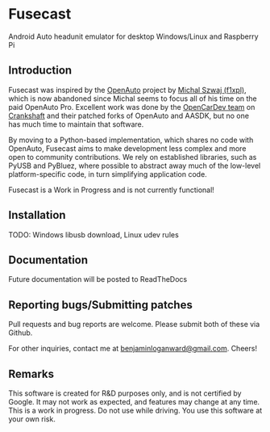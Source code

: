 # Fusecast
Android Auto headunit emulator for desktop Windows/Linux and Raspberry Pi

## Introduction

Fusecast was inspired by the [OpenAuto](https://github.com/f1xpl/openauto/) project by [Michal Szwaj (f1xpl)](https://github.com/f1xpl/), which is now abandoned since Michal seems to focus all of his time on the paid OpenAuto Pro. Excellent work was done by the [OpenCarDev team](https://github.com/opencardev) on [Crankshaft](https://github.com/opencardev/crankshaft) and their patched forks of OpenAuto and AASDK, but no one has much time to maintain that software. 

By moving to a Python-based implementation, which shares no code with OpenAuto, Fusecast aims to make development less complex and more open to community contributions. We rely on established libraries, such as PyUSB and PyBluez, where possible to abstract away much of the low-level platform-specific code, in turn simplifying application code.

Fusecast is a Work in Progress and is not currently functional!

## Installation

TODO: Windows libusb download, Linux udev rules

## Documentation

Future documentation will be posted to ReadTheDocs

## Reporting bugs/Submitting patches

Pull requests and bug reports are welcome. Please submit both of these via Github. 

For other inquiries, contact me at benjaminloganward@gmail.com. Cheers!

## Remarks

This software is created for R&D purposes only, and is not certified by Google. It may not work as expected, and features may change at any time. This is a work in progress. Do not use while driving. You use this software at your own risk.